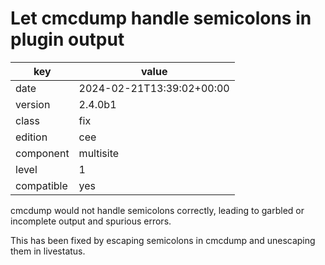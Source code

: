 [//]: # (werk v2)
# Let cmcdump handle semicolons in plugin output

key        | value
---------- | ---
date       | 2024-02-21T13:39:02+00:00
version    | 2.4.0b1
class      | fix
edition    | cee
component  | multisite
level      | 1
compatible | yes

cmcdump would not handle semicolons correctly, leading to
garbled or incomplete output and spurious errors.

This has been fixed by escaping semicolons in cmcdump
and unescaping them in livestatus.
